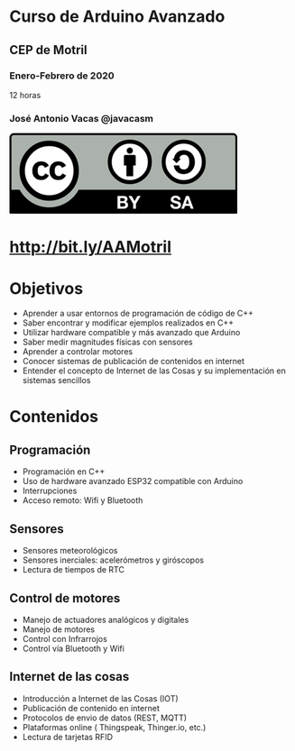 # Curso de Arduino Avanzado
## CEP de Motril

### Enero-Febrero de 2020

12 horas

### José Antonio Vacas @javacasm


![Licencia CC](./images/Licencia_CC.png)

# http://bit.ly/AAMotril

# Objetivos
* Aprender a usar entornos de programación de código de C++
* Saber encontrar y modificar ejemplos realizados en C++
* Utilizar hardware compatible y más avanzado que Arduino
* Saber medir magnitudes físicas con sensores
* Aprender a controlar motores 
* Conocer sistemas de publicación de contenidos en internet
* Entender el concepto de Internet de las Cosas y su implementación en sistemas sencillos


# Contenidos

## Programación 
* Programación en C++ 
* Uso de hardware avanzado ESP32 compatible con Arduino
* Interrupciones
* Acceso remoto: Wifi y Bluetooth

## Sensores
* Sensores meteorológicos
* Sensores inerciales: acelerómetros y giróscopos
* Lectura de tiempos de RTC

## Control de motores
* Manejo de actuadores analógicos y digitales
* Manejo de motores
* Control con Infrarrojos
* Control vía Bluetooth y Wifi


## Internet de las cosas
* Introducción a Internet de las Cosas (IOT)
* Publicación de contenido en internet
* Protocolos de envio de datos (REST, MQTT)
* Plataformas online ( Thingspeak, Thinger.io, etc.)
* Lectura de tarjetas RFID
